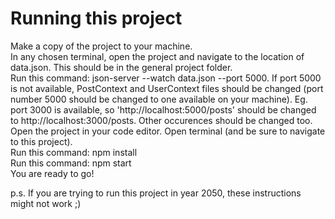 # Running this project

Make a copy of the project to your machine.  
In any chosen terminal, open the project and navigate to the location of data.json. This should be in the general project folder.  
Run this command: json-server --watch data.json --port 5000. If port 5000 is not available, PostContext and UserContext files should be changed (port number 5000 should be changed to one available on your machine). Eg. port 3000 is available, so 'http://localhost:5000/posts' should be changed to http://localhost:3000/posts. Other occurences should be changed too.  
Open the project in your code editor. Open terminal (and be sure to navigate to this project).  
Run this command: npm install  
Run this command: npm start  
You are ready to go!  

p.s. If you are trying to run this project in year 2050, these instructions might not work ;)


